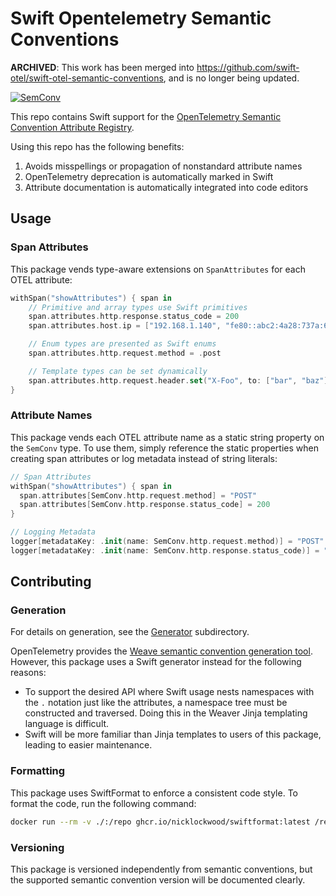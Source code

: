 # Swift Opentelemetry Semantic Conventions

**ARCHIVED**: This work has been merged into https://github.com/swift-otel/swift-otel-semantic-conventions, and is no
longer being updated.

[![SemConv][semconv-badge]][semconv-url]

This repo contains Swift support for the [OpenTelemetry Semantic Convention Attribute Registry](https://opentelemetry.io/docs/specs/semconv/attributes-registry/).

Using this repo has the following benefits:

1. Avoids misspellings or propagation of nonstandard attribute names
2. OpenTelemetry deprecation is automatically marked in Swift
3. Attribute documentation is automatically integrated into code editors

## Usage

### Span Attributes

This package vends type-aware extensions on `SpanAttributes` for each OTEL attribute:

```swift
withSpan("showAttributes") { span in
    // Primitive and array types use Swift primitives
    span.attributes.http.response.status_code = 200
    span.attributes.host.ip = ["192.168.1.140", "fe80::abc2:4a28:737a:609e"]

    // Enum types are presented as Swift enums
    span.attributes.http.request.method = .post

    // Template types can be set dynamically
    span.attributes.http.request.header.set("X-Foo", to: ["bar", "baz"])
}
```

### Attribute Names

This package vends each OTEL attribute name as a static string property on the `SemConv` type. To use them, simply reference the static properties when creating span attributes or log metadata instead of string literals:

```swift
// Span Attributes
withSpan("showAttributes") { span in
  span.attributes[SemConv.http.request.method] = "POST"
  span.attributes[SemConv.http.response.status_code] = 200
}

// Logging Metadata
logger[metadataKey: .init(name: SemConv.http.request.method)] = "POST"
logger[metadataKey: .init(name: SemConv.http.response.status_code)] = "200"
```

## Contributing

### Generation

For details on generation, see the [Generator](./Generator) subdirectory.

OpenTelemetry provides the [Weave semantic convention generation tool](https://github.com/open-telemetry/weaver/blob/main/crates/weaver_forge/README.md).
However, this package uses a Swift generator instead for the following reasons:

- To support the desired API where Swift usage nests namespaces with the `.` notation just like the attributes, a namespace tree must be constructed and traversed. Doing this in the Weaver Jinja templating language is difficult.
- Swift will be more familiar than Jinja templates to users of this package, leading to easier maintenance.

### Formatting

This package uses SwiftFormat to enforce a consistent code style. To format the code, run the following command:

```sh
docker run --rm -v ./:/repo ghcr.io/nicklockwood/swiftformat:latest /repo
```

### Versioning

This package is versioned independently from semantic conventions, but the supported semantic convention version will be documented clearly.

[semconv-badge]: https://img.shields.io/badge/semconv-1.29.0-blue.svg
[semconv-url]: https://github.com/open-telemetry/semantic-conventions.git
